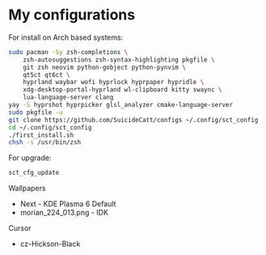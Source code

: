 # My configurations

For install on Arch based systems:
```sh
sudo pacman -Sy zsh-completions \
	zsh-autosuggestions zsh-syntax-highlighting pkgfile \
	git zsh neovim python-gobject python-pynvim \
	qt5ct qt6ct \
	hyprland waybar wofi hyprlock hyprpaper hypridle \
	xdg-desktop-portal-hyprland wl-clipboard kitty swaync \
	lua-language-server clang
yay -S hyprshot hyprpicker glsl_analyzer cmake-language-server
sudo pkgfile -u
git clone https://github.com/SuicideCatt/configs ~/.config/sct_config
cd ~/.config/sct_config
./first_install.sh
chsh -s /usr/bin/zsh
```

For upgrade:
```sh
sct_cfg_update
```

Wallpapers
- Next - KDE Plasma 6 Default
- morian\_224\_013.png - IDK

Cursor
- cz-Hickson-Black

